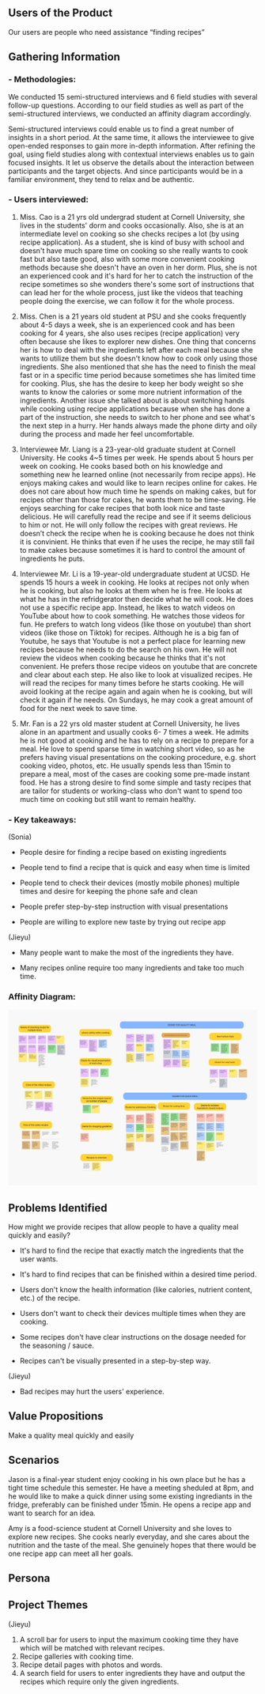 ## Users of the Product

Our users are people who need assistance “finding recipes”

## Gathering Information

### - Methodologies:

We conducted 15 semi-structured interviews and 6 field studies with several follow-up questions. According to our field studies as well as part of the semi-structured interviews, we conducted an affinity diagram accordingly.

Semi-structured interviews could enable us to find a great number of insights in a short period. At the same time, it allows the interviewee to give open-ended responses to gain more in-depth information. After refining the goal, using field studies along with contextual interviews enables us to gain focused insights. It let us observe the details about the interaction between participants and the target objects. And since participants would be in a familiar environment, they tend to relax and be authentic.

### - Users interviewed:

1. Miss. Cao is a 21 yrs old undergrad student at Cornell University, she lives in the students' dorm and cooks occasionally. Also, she is at an intermediate level on cooking so she checks recipes a lot (by using recipe application). As a student, she is kind of busy with school and doesn't have much spare time on cooking so she really wants to cook fast but also taste good, also with some more convenient cooking methods because she doesn't have an oven in her dorm. Plus, she is not an experienced cook and it's hard for her to catch the instruction of the recipe sometimes so she wonders there's some sort of instructions that can lead her for the whole process, just like the videos that teaching people doing the exercise, we can follow it for the whole process.

2. Miss. Chen is a 21 years old student at PSU and she cooks frequently about 4-5 days a week, she is an experienced cook and has been cooking for 4 years, she also uses recipes (recipe application) very often because she likes to explorer new dishes. One thing that concerns her is how to deal with the ingredients left after each meal because she wants to utilize them but she doesn't know how to cook only using those ingredients. She also mentioned that she has the need to finish the meal fast or in a specific time period because sometimes she has limited time for cooking. Plus, she has the desire to keep her body weight so she wants to know the calories or some more nutrient information of the ingredients. Another issue she talked about is about switching hands while cooking using recipe applications because when she has done a part of the instruction, she needs to switch to her phone and see what's the next step in a hurry. Her hands always made the phone dirty and oily during the process and made her feel uncomfortable.

3. Interviewee Mr. Liang is a 23-year-old graduate student at Cornell University. He cooks 4~5 times per week. He spends about 5 hours per week on cooking. He cooks based both on his knowledge and something new he learned online (not necessarily from recipe apps). He enjoys making cakes and would like to learn recipes online for cakes. He does not care about how much time he spends on making cakes, but for recipes other than those for cakes, he wants them to be time-saving. He enjoys searching for cake recipes that both look nice and taste delicious. He will carefully read the recipe and see if it seems delicious to him or not. He will only follow the recipes with great reviews. He doesn’t check the recipe when he is cooking because he does not think it is convinient. He thinks that even if he uses the recipe, he may still fail to make cakes because sometimes it is hard to control the amount of ingredients he puts.

4. Interviewee Mr. Li is a 19-year-old undergraduate student at UCSD. He spends 15 hours a week in cooking. He looks at recipes not only when he is cooking, but also he looks at them when he is free. He looks at what he has in the refridgerator then decide what he will cook. He does not use a specific recipe app. Instead, he likes to watch videos on YouTube about how to cook something. He watches those videos for fun. He prefers to watch long videos (like those on youtube) than short videos (like those on Tiktok) for recipes. Although he is a big fan of Youtube, he says that Youtube is not a perfect place for learning new recipes because he needs to do the search on his own. He will not review the videos when cooking because he thinks that it's not convenient. He prefers those recipe videos on youtube that are concrete and clear about each step. He also like to look at visualized recipes. He will read the recipes for many times before he starts cooking. He will avoid looking at the recipe again and again when he is cooking, but will check it again if he needs. On Sundays, he may cook a great amount of food for the next week to save time.

5. Mr. Fan is a 22 yrs old master student at Cornell University, he lives alone in an apartment and usually cooks 6- 7 times a week. He admits he is not good at cooking and he has to rely on a recipe to prepare for a meal. He love to spend sparse time in watching short video, so as he prefers having visual presentations on the cooking procedure, e.g. short cooking video, photos, etc. He usually spends less than 15min to prepare a meal, most of the cases are cooking some pre-made instant food. He has a strong desire to find some simple and tasty recipes that are tailor for students or working-class who don't want to spend too much time on cooking but still want to remain healthy.

### - Key takeaways:

(Sonia)

- People desire for finding a recipe based on existing ingredients

- People tend to find a recipe that is quick and easy when time is limited

- People tend to check their devices (mostly mobile phones) multiple times and desire for keeping the phone safe and clean

- People prefer step-by-step instruction with visual presentations

- People are willing to explore new taste by trying out recipe app

(Jieyu)

- Many people want to make the most of the ingredients they have.

- Many recipes online require too many ingredients and take too much time.

### Affinity Diagram:

![](affinity_diagram.jpg)

## Problems Identified

How might we provide recipes that allow people to have a quality meal quickly and easily?

- It's hard to find the recipe that exactly match the ingredients that the user wants.

- It's hard to find recipes that can be finished within a desired time period.

- Users don't know the health information (like calories, nutrient content, etc.) of the recipe.

- Users don't want to check their devices multiple times when they are cooking.

- Some recipes don't have clear instructions on the dosage needed for the seasoning / sauce.

- Recipes can't be visually presented in a step-by-step way.

(Jieyu)

- Bad recipes may hurt the users' experience.

## Value Propositions

Make a quality meal quickly and easily

## Scenarios

Jason is a final-year student enjoy cooking in his own place but he has a tight time schedule this semester. He have a meeting sheduled at 8pm, and he would like to make a quick dinner using some existing ingrediants in the fridge, preferably can be finished under 15min. He opens a recipe app and want to search for an idea.

Amy is a food-science student at Cornell University and she loves to explore new recipes. She cooks nearly everyday, and she cares about the nutrition and the taste of the meal. She genuinely hopes that there would be one recipe app can meet all her goals.

## Persona

## Project Themes

(Jieyu)

1. A scroll bar for users to input the maximum cooking time they have which will be matched with relevant recipes.
2. Recipe galleries with cooking time.
3. Recipe detail pages with photos and words.
4. A search field for users to enter ingredients they have and output the recipes which require only the given ingredients.
